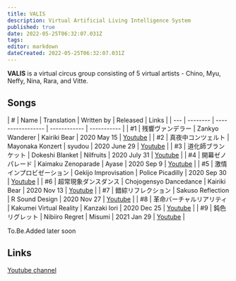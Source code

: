 ```yaml
---
title: VALIS
description: Virtual Artificial Living Intelligence System
published: true
date: 2022-05-25T06:32:07.031Z
tags: 
editor: markdown
dateCreated: 2022-05-25T06:32:07.031Z
---
```


**VALIS** is a virtual circus group consisting of 5 virtual artists - Chino, Myu, Neffy, Nina, Rara, and Vitte.

## Songs

| #   | Name     | Translation       | Written by   | Released    | Links |
| --- | -------- | ----------------- | ------------ | ----------- |
| #1  | 残響ヴァンデラー | Zankyo Wanderer | Kairiki Bear | 2020 May 15 | [Youtube](https://www.youtube.com/watch?v=naEcoX-UStg) |
| #2  | 真夜中コンツェルト | Mayonaka Konzert | syudou | 2020 June 29 | [Youtube](https://www.youtube.com/watch?v=6KWn4zKSnwo) |
| #3  | 道化師ブランケット | Dokeshi Blanket | Nilfruits | 2020 July 31 | [Youtube](https://www.youtube.com/watch?v=FvdKR_1MA0k) |
| #4  | 開幕ゼノパレード | Kaimaku Zenoparade | Ayase | 2020 Sep 9 | [Youtube](https://www.youtube.com/watch?v=EzPnmCZw02c) |
| #5  | 激情インプロビゼーション | Gekijo Improvisation | Police Picadilly | 2020 Sep 30 | [Youtube](https://www.youtube.com/watch?v=lVzF-cAn4X4) |
| #6  | 超常現象ダンスダンス | Chojogensyo Dancedance | Kairiki Bear | 2020 Nov 13 | [Youtube](https://www.youtube.com/watch?v=K3SScfB83kc) |
| #7  | 錯綜リフレクション | Sakuso Reflection | R Sound Design | 2020 Nov 27 | [Youtube](https://www.youtube.com/watch?v=PkPRM8Jo2yc) |
| #8  | 革命バーチャルリアリティ | Kakumei Virtual Reality | Kanzaki Iori | 2020 Dec 25 | [Youtube](https://www.youtube.com/watch?v=naEcoXUStg) |
| #9  | 鈍色リグレット | Nibiiro Regret | Misumi | 2021 Jan 29 | [Youtube](https://www.youtube.com/watch?v=naEcoXUStg) |

To.Be.Added later soon

## Links
[Youtube channel](https://www.youtube.com/channel/UCx0uRc5HF-rFDEQ7lmNYKEw)